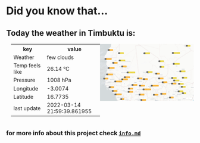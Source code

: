  
  # Did you know that... 
  ## Today the weather in Timbuktu is:

   <div class="row" style = "display:flex">
    <div class="column" style = "flex:50%">
      <table style="margin:5%;margin-top:0px">
        <tr>
          <th>key</th>
          <th>value</th>
        </tr>
        <tr>
          <td>Weather</td>
          <td>few clouds</td>
        </tr>
        <tr>
          <td>Temp feels like</td>
          <td>26.14 °C</td>
        </tr>
         <tr>
          <td>Pressure </td>
          <td>1008 hPa</td>
        </tr>
         <tr>
          <td>Longitude</td>
          <td>-3.0074</td>
        </tr>
         <tr>
          <td>Latitude</td>
          <td>16.7735</td>
        </tr>
        <tr>
          <td>last update</td>
          <td>2022-03-14 21:59:39.861955</td>
        </tr>
      </table> 
    </div>
    <div class="column"style = "flex:50%">
      <img src="Timbuktu.png"
        alt="Map Timbuktu"
        style="float: left; margin-right: 10px;" />
    </div>
  </div> 

  ### for more info about this project check [`info.md`](/info.md)
  
